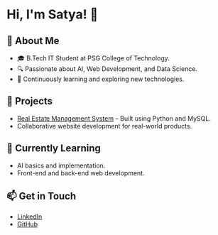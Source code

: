 # Hi, I'm Satya! 👋

## 🚀 About Me
- 🎓 B.Tech IT Student at PSG College of Technology.  
- 🔍 Passionate about AI, Web Development, and Data Science.  
- 📖 Continuously learning and exploring new technologies.

## 🔨 Projects
- [Real Estate Management System](#) – Built using Python and MySQL.
- Collaborative website development for real-world products.

## 🌱 Currently Learning
- AI basics and implementation.  
- Front-end and back-end web development.

## 📫 Get in Touch
- [LinkedIn](#)  
- [GitHub](#)
